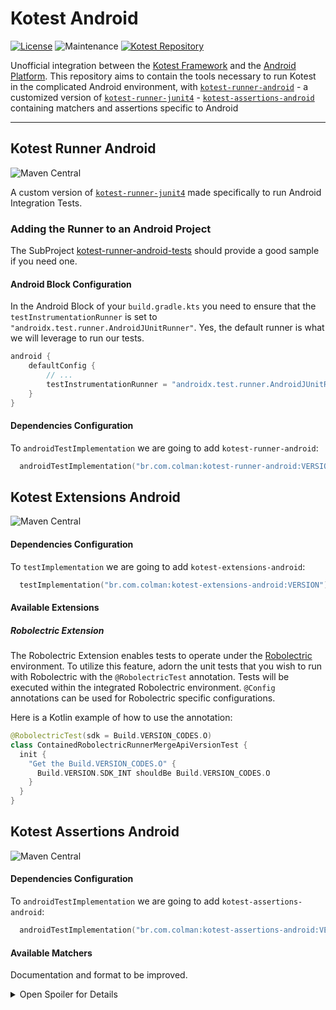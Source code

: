 # Kotest Android

[![License](https://img.shields.io/github/license/LeoColman/kotest-android)](LICENSE)
![Maintenance](https://img.shields.io/maintenance/yes/2023)
[![Kotest Repository](https://img.shields.io/badge/Kotest-kotest.io-green)](https://kotest.io/)

Unofficial integration between the [Kotest Framework](https://kotest.io) and
the [Android Platform](https://developer.android.com/docs). This repository aims to contain the tools necessary to run
Kotest in the complicated Android environment, with [`kotest-runner-android`](#kotest-runner-android) - a customized
version
of [`kotest-runner-junit4`](https://github.com/kotest/kotest/tree/master/kotest-runner/kotest-runner-junit4) - [`kotest-assertions-android`](#kotest-assertions-android)
containing matchers and assertions specific to Android

----

## Kotest Runner Android

![Maven Central](https://img.shields.io/maven-central/v/br.com.colman/kotest-runner-android)

A custom version
of [`kotest-runner-junit4`](https://github.com/kotest/kotest/tree/master/kotest-runner/kotest-runner-junit4) made
specifically to run Android Integration Tests.

### Adding the Runner to an Android Project

The SubProject [kotest-runner-android-tests](kotest-runner-android/kotest-runner-android-tests) should provide a good
sample if you need one.

#### Android Block Configuration

In the Android Block of your `build.gradle.kts` you need to ensure that the `testInstrumentationRunner` is set
to `"androidx.test.runner.AndroidJUnitRunner"`. Yes, the default runner is what we will leverage to run our tests.

```kotlin
android {
    defaultConfig {
        // ...
        testInstrumentationRunner = "androidx.test.runner.AndroidJUnitRunner"
    }
}
```

#### Dependencies Configuration

To `androidTestImplementation` we are going to add `kotest-runner-android`:

```kotlin
  androidTestImplementation("br.com.colman:kotest-runner-android:VERSION")
```

## Kotest Extensions Android
![Maven Central](https://img.shields.io/maven-central/v/br.com.colman/kotest-extensions-android)

#### Dependencies Configuration
To `testImplementation` we are going to add `kotest-extensions-android`:

```kotlin
  testImplementation("br.com.colman:kotest-extensions-android:VERSION")
```

#### Available Extensions

##### Robolectric Extension

The Robolectric Extension enables tests to operate under the [Robolectric](https://robolectric.org/) environment. To
utilize this feature, adorn the unit tests that you wish to run with Robolectric with the `@RobolectricTest` annotation.
Tests will be executed within the integrated Robolectric environment. `@Config` annotations can be used for Robolectric
specific configurations.

Here is a Kotlin example of how to use the annotation:

```kotlin
@RobolectricTest(sdk = Build.VERSION_CODES.O)
class ContainedRobolectricRunnerMergeApiVersionTest {
  init {
    "Get the Build.VERSION_CODES.O" {
      Build.VERSION.SDK_INT shouldBe Build.VERSION_CODES.O
    }
  }
}
```



## Kotest Assertions Android

![Maven Central](https://img.shields.io/maven-central/v/br.com.colman/kotest-assertions-android)

#### Dependencies Configuration

To `androidTestImplementation` we are going to add `kotest-assertions-android`:

```kotlin
  androidTestImplementation("br.com.colman:kotest-assertions-android:VERSION")
```

#### Available Matchers

Documentation and format to be improved.


<details>
<summary>Open Spoiler for Details</summary>

| View                                      |                                                          |
|-------------------------------------------|----------------------------------------------------------|
| `view.shouldBeVisible()`                  | Asserts that the view visibility is VISIBLE              |
| `view.shouldBeInvisible()`                | Asserts that the view visibility is INVISIBLE            |
| `view.shouldBeGone()`                     | Asserts that the view visibility is GONE                 |
| `view.shouldHaveContentDescription()`     | Asserts that the view has any content description        |
| `view.shouldHaveContentDescription(desc)` | Asserts that the view has `desc` as Content Description  |
| `view.shouldHaveTag(key, value)`          | Asserts that the view has a tag `key` with value `value` |
| `view.shouldHaveTag(any)`                 | Asserts that the view's tag is `any`                     |
| `view.shouldBeEnabled()`                  | Asserts that the view is enabled                         |
| `view.shouldBeFocused()`                  | Asserts that the view has focus                          |
| `view.shouldBeFocusable()`                | Asserts that the view is focusable                       |
| `view.shouldBeFocusableInTouchMode()`     | Asserts that the view is focusable in touch mode         |
| `view.shouldBeClickable()`                | Asserts that the view is clickable                       |
| `view.shouldBeLongClickable()`            | Asserts that the view is long clickable                  |

| TextView                                |                                                                  |
|-----------------------------------------|------------------------------------------------------------------|
| `tv.shouldHaveText(text)`               | Asserts that the text view has text `text`                       |
| `tv.shouldHaveTextColorId(id)`          | Asserts that the text color is the same from color resource `id` |
| `tv.shouldHaveTextColor(colorInt)`      | Asserts that the text color is `colorInt`                        |
| `tv.shouldBeAllCaps()`                  | Asserts that the textview is marked with the `isAllCaps` flag    |
| `tv.shouldHaveTextAlignment(alignment)` | Asserts that the text alignment is `alignment`                   |

</details>